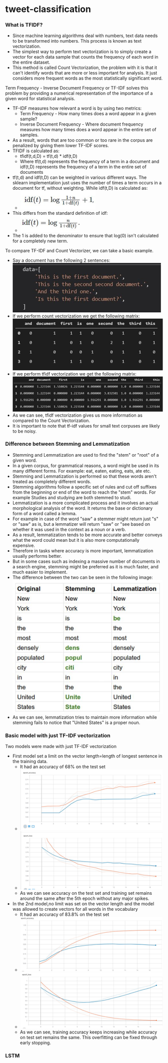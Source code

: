 # tweet-classification
 
### **What is TFIDF?**
- Since machine learning algorithms deal with numbers, text data needs to be transformed into numbers. This process is known as text vectorization.  
- The simplest way to perform text vectorization is to simply create a vector for each data sample that counts the frequency of each word in the entire dataset.  
- This method is called Count Vectorization, the problem with it is that it can't identify words that are more or less important for analysis. It just considers more frequent words as the most statistically significant word.

Term Frequency - Inverse Document Frequency or TF-IDF solves this problem by providing a numerical representation of the importance of a given word for statistical analysis. 
- TF-IDF measures how relevant a word is by using two metrics:  
  - Term Frequency - How many times does a word appear in a given sample?
  - Inverse Document Frequency - Where document frequency measures how many times does a word appear in the entire set of samples.
- As a result, words that are too common or too rare in the corpus are penalized by giving them lower TF-IDF scores.
- TFIDF is calculated as:  
  - tfidf(t,d,D) = tf(t,d) * idf(t,D)  
  - Where tf(t,d) represents the frequency of a term in a document and  
    idf(t,D) represents the frequency of a term in the entire set of documents  
- tf(t,d) and idf(t,D) can be weighted in various different ways. The sklearn implementation just uses the number of times a term occurs in a document for tf, without weighting. While idf(t,D) is calculated as:  
  - ![idf calculation](images/idf-calc.JPG)
- This differs from the standard definition of idf:  
  - ![idf OG](images/idf-OG.jpg)
- The 1 is added to the denominator to ensure that log(0) isn't calculated for a completely new term. 

To compare TF-IDF and Count Vectorizer, we can take a basic example.  
- Say a document has the following 2 sentences:  
![sample docs](images/vectorizer-example.jpg)
- If we perform count vectorization we get the following matrix:  
![count vect sample](images/count-vect-example.jpg)
- If we perform tfidf vectorization we get the following matrix:  
![tfidf sample](images/tfidf-example.jpg)
- As we can see, tfidf vectorization gives us more information as compared to the Count Vectorization.  
- It is important to note that tf-idf values for small text corpuses are likely to be noisy.


### **Difference between Stemming and Lemmatization** 
- Stemming and Lemmatization are used to find the "stem" or "root" of a given word.
- In a given corpus, for grammatical reasons, a word might be used in its many different forms. For example: eat, eaten, eating, eats, ate etc.
- Stemming and Lemmatization is performed so that these words aren't treated as completely different words.
- Stemming algorithms follow a specific set of rules and cut off suffixes from the beginning or end of the word to reach the "stem" words. For example Studies and studying are both stemmed to studi.
- Lemmatization is a more complicated process and it involves an actual morphological analysis of the word. It returns the base or dictionary form of a word called a lemma.
- For example in case of the word "saw" a stemmer might return just "s" or "saw" as is, but a lemmatizer will return "saw" or "see based on whether it was used in the context as a noun or a verb.
- As a result, lemmatization tends to be more accurate and better conveys what the word could mean but it is also more computationally expensive.
- Therefore in tasks where accuracy is more important, lemmatization usually performs better.
- But in some cases such as indexing a massive number of documents in a search engine, stemming might be preferred as it is much faster, and much easier to implement.
- The difference between the two can be seen in the following image:
![l-s-compare](images/lemma-vs-stem.JPG)
- As we can see, lemmatization tries to maintain more information while stemming fails to notice that "United States" is a proper noun.

### Basic model with just TF-IDF vectorization  
Two models were made with just TF-IDF vectorization
- First model set a limit on the vector length=length of longest sentence in the training data.
  - It had an accuracy of 68% on the test set
  - ![limit-tfidf-accuracy](images/limit-tfidf-accuracy.jpg)
  - ![limit-tfidf-loss](images/limit-tfidf-loss.jpg)
  - As we can see accuracy on the test set and training set remains around the same after the 5th epoch without any major spikes.
- In the 2nd model,no limit was set on the vector length and the model was allowed to create vectors for all words in the vocabulary
  - It had an accuracy of 83.8% on the test set 
  - ![no-limit-tfidf-accuracy](images/no-limit-tfidf-accuracy.jpg)
  - ![no-limit-tfidf-loss](images/n0-limit-tfidf-loss.jpg)
  - As we can see, training accuracy keeps increasing while accuracy on test set remains the same. This overfitting can be fixed through early stopping.


### **LSTM**
